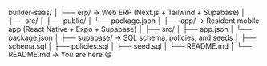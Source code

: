 builder-saas/
│
├── erp/              → Web ERP (Next.js + Tailwind + Supabase)
│   ├── src/
│   ├── public/
│   └── package.json
│
├── app/              → Resident mobile app (React Native + Expo + Supabase)
│   ├── src/
│   ├── app.json
│   └── package.json
│
├── supabase/         → SQL schema, policies, and seeds
│   ├── schema.sql
│   ├── policies.sql
│   ├── seed.sql
│   └── README.md
│
└── README.md         → You are here 😄
